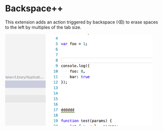 # Backspace++

This extension adds an action triggered by backspace (⌫) to erase spaces 
to the left by multiples of the tab size. 

![alt text](./backspace.gif)

